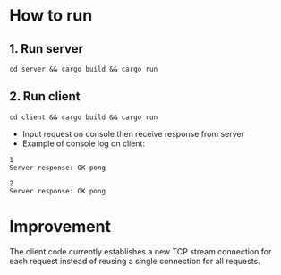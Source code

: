 # How to run 
## 1. Run server
```command
cd server && cargo build && cargo run
```

## 2. Run client 
```command 
cd client && cargo build && cargo run 
```

- Input request on console then receive response from server
- Example of console log on client:
``` 
1
Server response: OK pong

2
Server response: OK pong
```

# Improvement
The client code currently establishes a new TCP stream connection for each request instead of reusing a single connection for all requests.